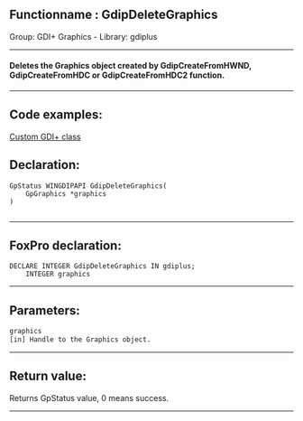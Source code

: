 <link rel="stylesheet" type="text/css" href="../../css/win32api.css">  
<link rel="stylesheet" href="https://cdnjs.cloudflare.com/ajax/libs/font-awesome/4.7.0/css/font-awesome.min.css">

## Functionname : GdipDeleteGraphics
Group: GDI+ Graphics - Library: gdiplus    
***  


#### Deletes the Graphics object created by GdipCreateFromHWND, GdipCreateFromHDC or GdipCreateFromHDC2 function.
***  


## Code examples:
[Custom GDI+ class](../../samples/sample_450.md)  

## Declaration:
```foxpro  
GpStatus WINGDIPAPI GdipDeleteGraphics(
    GpGraphics *graphics
)
  
```  
***  


## FoxPro declaration:
```foxpro  
DECLARE INTEGER GdipDeleteGraphics IN gdiplus;
	INTEGER graphics  
```  
***  


## Parameters:
```txt  
graphics
[in] Handle to the Graphics object.  
```  
***  


## Return value:
Returns GpStatus value, 0 means success.  
***  

